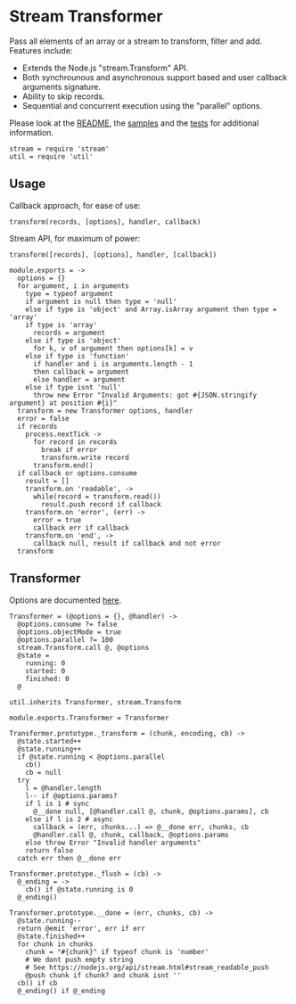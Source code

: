 
# Stream Transformer

Pass all elements of an array or a stream to transform, filter and add. Features include:   

*   Extends the Node.js "stream.Transform" API.   
*   Both synchrounous and asynchronous support based and user callback 
    arguments signature.   
*   Ability to skip records.   
*   Sequential and concurrent execution using the "parallel" options.

Please look at the [README], the [samples] and the [tests] for additional
information.

    stream = require 'stream'
    util = require 'util'

## Usage

Callback approach, for ease of use:   

`transform(records, [options], handler, callback)`     

Stream API, for maximum of power:   

`transform([records], [options], handler, [callback])`   

    module.exports = ->
      options = {}
      for argument, i in arguments
        type = typeof argument
        if argument is null then type = 'null'
        else if type is 'object' and Array.isArray argument then type = 'array'
        if type is 'array'
          records = argument
        else if type is 'object'
          for k, v of argument then options[k] = v
        else if type is 'function'
          if handler and i is arguments.length - 1
          then callback = argument
          else handler = argument
        else if type isnt 'null'
          throw new Error "Invalid Arguments: got #{JSON.stringify argument} at position #{i}"
      transform = new Transformer options, handler
      error = false
      if records
        process.nextTick ->
          for record in records
            break if error
            transform.write record
          transform.end()
      if callback or options.consume
        result = []
        transform.on 'readable', ->
          while(record = transform.read())
            result.push record if callback
        transform.on 'error', (err) ->
          error = true
          callback err if callback
        transform.on 'end', ->
          callback null, result if callback and not error
      transform

## Transformer

Options are documented [here](http://csv.js.org/transform/options/).

    Transformer = (@options = {}, @handler) ->
      @options.consume ?= false
      @options.objectMode = true
      @options.parallel ?= 100
      stream.Transform.call @, @options
      @state =
        running: 0
        started: 0
        finished: 0
      @

    util.inherits Transformer, stream.Transform

    module.exports.Transformer = Transformer

    Transformer.prototype._transform = (chunk, encoding, cb) ->
      @state.started++
      @state.running++
      if @state.running < @options.parallel
        cb()
        cb = null
      try
        l = @handler.length
        l-- if @options.params?
        if l is 1 # sync
          @__done null, [@handler.call @, chunk, @options.params], cb
        else if l is 2 # async
          callback = (err, chunks...) => @__done err, chunks, cb
          @handler.call @, chunk, callback, @options.params
        else throw Error "Invalid handler arguments"
        return false
      catch err then @__done err

    Transformer.prototype._flush = (cb) ->
      @_ending = ->
        cb() if @state.running is 0
      @_ending()

    Transformer.prototype.__done = (err, chunks, cb) ->
      @state.running--
      return @emit 'error', err if err
      @state.finished++
      for chunk in chunks
        chunk = "#{chunk}" if typeof chunk is 'number'
        # We dont push empty string
        # See https://nodejs.org/api/stream.html#stream_readable_push
        @push chunk if chunk? and chunk isnt ''
      cb() if cb
      @_ending() if @_ending

[readme]: https://github.com/wdavidw/node-stream-transform
[samples]: https://github.com/wdavidw/node-stream-transform/tree/master/samples
[tests]: https://github.com/wdavidw/node-stream-transform/tree/master/test

